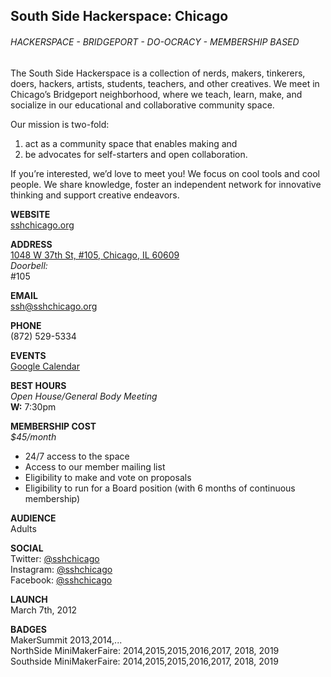 ## South Side Hackerspace: Chicago
###### HACKERSPACE - BRIDGEPORT - DO-OCRACY - MEMBERSHIP BASED
The South Side Hackerspace is a collection of nerds, makers, tinkerers, doers, hackers, artists, students, teachers, and other creatives. We meet in Chicago’s Bridgeport neighborhood, where we teach, learn, make, and socialize in our educational and collaborative community space.

Our mission is two-fold:
1) act as a community space that enables making and
2) be advocates for self-starters and open collaboration.

If you’re interested, we’d love to meet you! We focus on cool tools and cool people. We share knowledge, foster an independent network for innovative thinking and support creative endeavors. 

**WEBSITE**  
[sshchicago.org](https://sshchicago.org/)  

**ADDRESS**  
[1048 W 37th St, #105, Chicago, IL 60609](https://goo.gl/maps/D77vvc8LWKvHoxps7)  
_Doorbell:_  
#105

**EMAIL**  
[ssh@sshchicago.org](mailto:ssh@sshchicago.org)

**PHONE**  
(872) 529-5334 

**EVENTS**  
[Google Calendar](https://calendar.google.com/calendar/embed?src=ssh%40sshchicago.org&ctz=America/Chicago)  

**BEST HOURS**  
_Open House/General Body Meeting_  
**W:** 7:30pm  

**MEMBERSHIP COST**  
_$45/month_  
* 24/7 access to the space  
* Access to our member mailing list  
* Eligibility to make and vote on proposals  
* Eligibility to run for a Board position (with 6 months of continuous membership)  

**AUDIENCE**  
Adults  

**SOCIAL**  
Twitter: [@sshchicago](https://twitter.com/sshchicago)  
Instagram: [@sshchicago](https://www.instagram.com/sshchicago/)  
Facebook: [@sshchicago](https://www.facebook.com/sshchicago)

**LAUNCH**  
March 7th, 2012  

 **BADGES**  
MakerSummit 2013,2014,...  
NorthSide MiniMakerFaire: 2014,2015,2015,2016,2017, 2018, 2019  
Southside MiniMakerFaire: 2014,2015,2015,2016,2017, 2018, 2019   
